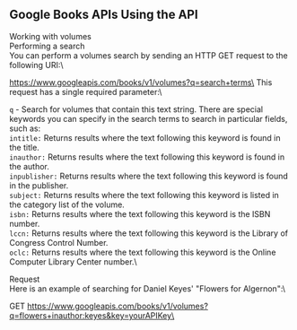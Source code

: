 ## Google Books APIs Using the API

Working with volumes\
Performing a search\
You can perform a volumes search by sending an HTTP GET request to the following URI:\


https://www.googleapis.com/books/v1/volumes?q=search+terms\
This request has a single required parameter:\

```q``` - Search for volumes that contain this text string. There are special keywords you can specify in the search terms to search in particular fields, such as:\
```intitle:``` Returns results where the text following this keyword is found in the title.\
```inauthor:``` Returns results where the text following this keyword is found in the author.\
```inpublisher:``` Returns results where the text following this keyword is found in the publisher.\
```subject:``` Returns results where the text following this keyword is listed in the category list of the volume.\
```isbn:``` Returns results where the text following this keyword is the ISBN number.\
```lccn:``` Returns results where the text following this keyword is the Library of Congress Control Number.\
```oclc:``` Returns results where the text following this keyword is the Online Computer Library Center number.\

Request\
Here is an example of searching for Daniel Keyes' "Flowers for Algernon":\


GET https://www.googleapis.com/books/v1/volumes?q=flowers+inauthor:keyes&key=yourAPIKey\